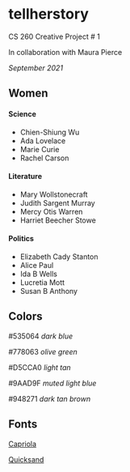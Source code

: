 # tellherstory
CS 260 Creative Project # 1

In collaboration with Maura Pierce

*September 2021*

## Women


#### Science
- Chien-Shiung Wu
- Ada Lovelace
- Marie Curie
- Rachel Carson

#### Literature
- Mary Wollstonecraft
- Judith Sargent Murray
- Mercy Otis Warren
- Harriet Beecher Stowe

#### Politics
- Elizabeth Cady Stanton
- Alice Paul
- Ida B Wells
- Lucretia Mott
- Susan B Anthony



## Colors

#535064   *dark blue*

#778063   *olive green*

#D5CCA0   *light tan*

#9AAD9F   *muted light blue*

#948271   *dark tan brown*

## Fonts

[Capriola](https://fonts.google.com/specimen/Capriola?preview.text=Tell%20Her%20Story&preview.text_type=custom&query=capriola)

[Quicksand](https://fonts.google.com/specimen/Quicksand?preview.text=Tell%20Her%20Story&preview.text_type=custom)
